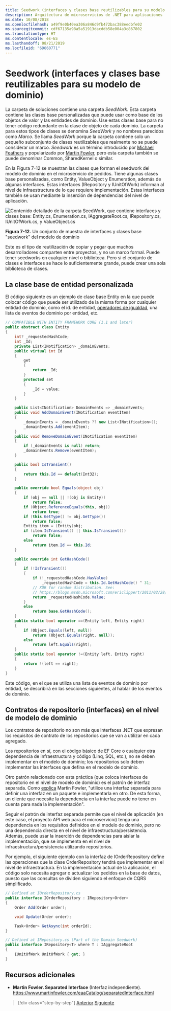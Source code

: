 ```yaml
---
title: Seedwork (interfaces y clases base reutilizables para su modelo de dominio)
description: Arquitectura de microservicios de .NET para aplicaciones .NET en contenedor | Uso del concepto SeedWork como punto de partida para iniciar la implementación de un modelo de dominio orientado a DDD.
ms.date: 10/08/2018
ms.openlocfilehash: a49f9e0b40ea306a846d9fb472bac388eedbfe02
ms.sourcegitcommit: cdf67135a98a5a51913dacddb58e004a3c867802
ms.translationtype: HT
ms.contentlocale: es-ES
ms.lasthandoff: 08/21/2019
ms.locfileid: "69660771"
---
```

# <a name="seedwork-reusable-base-classes-and-interfaces-for-your-domain-model"></a>Seedwork (interfaces y clases base reutilizables para su modelo de dominio)

La carpeta de soluciones contiene una carpeta *SeedWork*. Esta carpeta contiene las clases base personalizadas que puede usar como base de los objetos de valor y las entidades de dominio. Use estas clases base para no tener código redundante en la clase de objeto de cada dominio. La carpeta para estos tipos de clases se denomina *SeedWork* y no nombres parecidos como *Marco*. Se llama *SeedWork* porque la carpeta contiene solo un pequeño subconjunto de clases reutilizables que realmente no se puede considerar un marco. *Seedwork* es un término introducido por [Michael Feathers](https://www.artima.com/forums/flat.jsp?forum=106&thread=8826) y popularizado por [Martin Fowler](https://martinfowler.com/bliki/Seedwork.html), pero esta carpeta también se puede denominar Common, SharedKernel o similar.

En la Figura 7-12 se muestran las clases que forman el seedwork del modelo de dominio en el microservicio de pedidos. Tiene algunas clases base personalizadas, como Entity, ValueObject y Enumeration, además de algunas interfaces. Estas interfaces (IRepository y IUnitOfWork) informan al nivel de infraestructura de lo que requiere implementación. Estas interfaces también se usan mediante la inserción de dependencias del nivel de aplicación.

![Contenido detallado de la carpeta SeedWork, que contiene interfaces y clases base: Entity.cs, Enumeration.cs, IAggregateRoot.cs, IRepository.cs, IUnitOfWork.cs, y ValueObject.cs](./media/image13.PNG)

**Figura 7-12.** Un conjunto de muestra de interfaces y clases base "seedwork" del modelo de dominio

Este es el tipo de reutilización de copiar y pegar que muchos desarrolladores comparten entre proyectos, y no un marco formal. Puede tener seedworks en cualquier nivel o biblioteca. Pero si el conjunto de clases e interfaces se hace lo suficientemente grande, puede crear una sola biblioteca de clases.

## <a name="the-custom-entity-base-class"></a>La clase base de entidad personalizada

El código siguiente es un ejemplo de clase base Entity en la que puede colocar código que puede ser utilizado de la misma forma por cualquier entidad de dominio, como el id. de entidad, [operadores de igualdad](../../../csharp/language-reference/operators/equality-operators.md), una lista de eventos de dominio por entidad, etc.

```csharp
// COMPATIBLE WITH ENTITY FRAMEWORK CORE (1.1 and later)
public abstract class Entity
{
    int? _requestedHashCode;
    int _Id;    
    private List<INotification> _domainEvents;
    public virtual int Id 
    {
        get
        {
            return _Id;
        }
        protected set
        {
            _Id = value;
        }
    }

    public List<INotification> DomainEvents => _domainEvents;        
    public void AddDomainEvent(INotification eventItem)
    {
        _domainEvents = _domainEvents ?? new List<INotification>();
        _domainEvents.Add(eventItem);
    }
    public void RemoveDomainEvent(INotification eventItem)
    {
        if (_domainEvents is null) return;
        _domainEvents.Remove(eventItem);
    }

    public bool IsTransient()
    {
        return this.Id == default(Int32);
    }

    public override bool Equals(object obj)
    {
        if (obj == null || !(obj is Entity))
            return false;
        if (Object.ReferenceEquals(this, obj))
            return true;
        if (this.GetType() != obj.GetType())
            return false;
        Entity item = (Entity)obj;
        if (item.IsTransient() || this.IsTransient())
            return false;
        else
            return item.Id == this.Id;
    }

    public override int GetHashCode()
    {
        if (!IsTransient())
        {
            if (!_requestedHashCode.HasValue)
                _requestedHashCode = this.Id.GetHashCode() ^ 31;
            // XOR for random distribution. See:
            // https://blogs.msdn.microsoft.com/ericlippert/2011/02/28/guidelines-and-rules-for-gethashcode/
            return _requestedHashCode.Value;
        }
        else
            return base.GetHashCode();
    }
    public static bool operator ==(Entity left, Entity right)
    {
        if (Object.Equals(left, null))
            return (Object.Equals(right, null));
        else
            return left.Equals(right);
    }
    public static bool operator !=(Entity left, Entity right)
    {
        return !(left == right);
    }
}
```

Este código, en el que se utiliza una lista de eventos de dominio por entidad, se describirá en las secciones siguientes, al hablar de los eventos de dominio.

## <a name="repository-contracts-interfaces-in-the-domain-model-layer"></a>Contratos de repositorio (interfaces) en el nivel de modelo de dominio

Los contratos de repositorio no son más que interfaces .NET que expresan los requisitos de contrato de los repositorios que se van a utilizar en cada agregado.

Los repositorios en sí, con el código básico de EF Core o cualquier otra dependencia de infraestructura y código (Linq, SQL, etc.), no se deben implementar en el modelo de dominio; los repositorios solo deben implementar las interfaces que defina en el modelo de dominio.

Otro patrón relacionado con esta práctica (que coloca interfaces de repositorio en el nivel de modelo de dominio) es el patrón de interfaz separada. Como [explica](https://www.martinfowler.com/eaaCatalog/separatedInterface.html) Martin Fowler, "utilice una interfaz separada para definir una interfaz en un paquete e implementarla en otro. De esta forma, un cliente que necesite la dependencia en la interfaz puede no tener en cuenta para nada la implementación".

Seguir el patrón de interfaz separada permite que el nivel de aplicación (en este caso, el proyecto API web para el microservicio) tenga una dependencia en los requisitos definidos en el modelo de dominio, pero no una dependencia directa en el nivel de infraestructura/persistencia. Además, puede usar la inserción de dependencias para aislar la implementación, que se implementa en el nivel de infraestructura/persistencia utilizando repositorios.

Por ejemplo, el siguiente ejemplo con la interfaz de IOrderRepository define las operaciones que la clase OrderRepository tendrá que implementar en el nivel de infraestructura. En la implementación actual de la aplicación, el código solo necesita agregar o actualizar los pedidos en la base de datos, puesto que las consultas se dividen siguiendo el enfoque de CQRS simplificado.

```csharp
// Defined at IOrderRepository.cs
public interface IOrderRepository : IRepository<Order>
{
    Order Add(Order order);

    void Update(Order order);

    Task<Order> GetAsync(int orderId);
}

// Defined at IRepository.cs (Part of the Domain Seedwork)
public interface IRepository<T> where T : IAggregateRoot
{
    IUnitOfWork UnitOfWork { get; }
}
```

## <a name="additional-resources"></a>Recursos adicionales

- **Martin Fowler. Separated Interface** (Interfaz independiente). \
  <https://www.martinfowler.com/eaaCatalog/separatedInterface.html>

>[!div class="step-by-step"]
>[Anterior](net-core-microservice-domain-model.md)
>[Siguiente](implement-value-objects.md)
